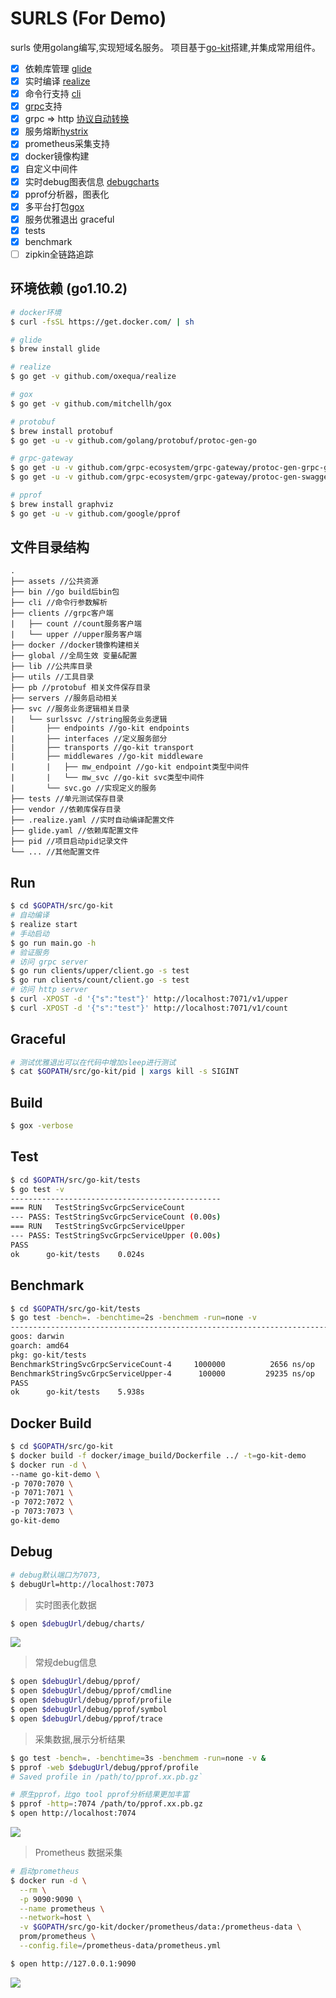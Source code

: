 # SURLS (For Demo)

surls 使用golang编写,实现短域名服务。
项目基于[go-kit](https://github.com/go-kit/kit)搭建,并集成常用组件。

- [x] 依赖库管理 [glide](https://github.com/Masterminds/glide)
- [x] 实时编译 [realize](https://github.com/oxequa/realize)
- [x] 命令行支持 [cli](https://github.com/urfave/cli)
- [x] [grpc](https://github.com/grpc/grpc)支持 
- [x] grpc => http [协议自动转换](https://github.com/grpc-ecosystem/grpc-gateway)
- [x] 服务熔断[hystrix](https://github.com/afex/hystrix-go) 
- [x] prometheus采集支持
- [x] docker镜像构建
- [x] 自定义中间件
- [x] 实时debug图表信息 [debugcharts](https://github.com/mkevac/debugcharts)
- [x] pprof分析器，图表化
- [x] 多平台打包[gox](https://github.com/mitchellh/gox)
- [x] 服务优雅退出 graceful
- [x] tests
- [x] benchmark
- [ ] zipkin全链路追踪

## 环境依赖 (go1.10.2)
```bash
# docker环境
$ curl -fsSL https://get.docker.com/ | sh

# glide
$ brew install glide

# realize
$ go get -v github.com/oxequa/realize

# gox
$ go get -v github.com/mitchellh/gox

# protobuf
$ brew install protobuf
$ go get -u -v github.com/golang/protobuf/protoc-gen-go

# grpc-gateway
$ go get -u -v github.com/grpc-ecosystem/grpc-gateway/protoc-gen-grpc-gateway
$ go get -u -v github.com/grpc-ecosystem/grpc-gateway/protoc-gen-swagger

# pprof
$ brew install graphviz
$ go get -u -v github.com/google/pprof
```

## 文件目录结构
```
.
├── assets //公共资源
├── bin //go build后bin包
├── cli //命令行参数解析
├── clients //grpc客户端
|   ├── count //count服务客户端
|   └── upper //upper服务客户端
├── docker //docker镜像构建相关
├── global //全局生效 变量&配置
├── lib //公共库目录
├── utils //工具目录
├── pb //protobuf 相关文件保存目录
├── servers //服务启动相关
├── svc //服务业务逻辑相关目录
|   └── surlssvc //string服务业务逻辑
|       ├── endpoints //go-kit endpoints
|       ├── interfaces //定义服务部分
|       ├── transports //go-kit transport
|       ├── middlewares //go-kit middleware
|       |   ├── mw_endpoint //go-kit endpoint类型中间件
|       |   └── mw_svc //go-kit svc类型中间件
|       └── svc.go //实现定义的服务
├── tests //单元测试保存目录
├── vendor //依赖库保存目录
├── .realize.yaml //实时自动编译配置文件
├── glide.yaml //依赖库配置文件
├── pid //项目启动pid记录文件
└── ... //其他配置文件

```

## Run
```bash
$ cd $GOPATH/src/go-kit
# 自动编译
$ realize start
# 手动启动
$ go run main.go -h 
# 验证服务
# 访问 grpc server
$ go run clients/upper/client.go -s test
$ go run clients/count/client.go -s test
# 访问 http server
$ curl -XPOST -d '{"s":"test"}' http://localhost:7071/v1/upper
$ curl -XPOST -d '{"s":"test"}' http://localhost:7071/v1/count
```

## Graceful
```bash
# 测试优雅退出可以在代码中增加sleep进行测试
$ cat $GOPATH/src/go-kit/pid | xargs kill -s SIGINT
```

## Build
```bash
$ gox -verbose
```

## Test
```bash
$ cd $GOPATH/src/go-kit/tests
$ go test -v
-----------------------------------------------
=== RUN   TestStringSvcGrpcServiceCount
--- PASS: TestStringSvcGrpcServiceCount (0.00s)
=== RUN   TestStringSvcGrpcServiceUpper
--- PASS: TestStringSvcGrpcServiceUpper (0.00s)
PASS
ok  	go-kit/tests	0.024s

```

## Benchmark
```bash
$ cd $GOPATH/src/go-kit/tests
$ go test -bench=. -benchtime=2s -benchmem -run=none -v
----------------------------------------------------------------------------------------------------
goos: darwin
goarch: amd64
pkg: go-kit/tests
BenchmarkStringSvcGrpcServiceCount-4   	 1000000	      2656 ns/op	    1408 B/op	      18 allocs/op
BenchmarkStringSvcGrpcServiceUpper-4   	  100000	     29235 ns/op	    2471 B/op	      40 allocs/op
PASS
ok  	go-kit/tests	5.938s
```

## Docker Build
```bash
$ cd $GOPATH/src/go-kit
$ docker build -f docker/image_build/Dockerfile ../ -t=go-kit-demo
$ docker run -d \
--name go-kit-demo \
-p 7070:7070 \
-p 7071:7071 \
-p 7072:7072 \
-p 7073:7073 \
go-kit-demo
```

## Debug
```bash
# debug默认端口为7073,
$ debugUrl=http://localhost:7073
```
>实时图表化数据
```bash
$ open $debugUrl/debug/charts/
```
<img src="assets/debug-charts.png" />

>常规debug信息
```bash
$ open $debugUrl/debug/pprof/
$ open $debugUrl/debug/pprof/cmdline
$ open $debugUrl/debug/pprof/profile
$ open $debugUrl/debug/pprof/symbol
$ open $debugUrl/debug/pprof/trace
```

>采集数据,展示分析结果
```bash
$ go test -bench=. -benchtime=3s -benchmem -run=none -v &
$ pprof -web $debugUrl/debug/pprof/profile
# Saved profile in /path/to/pprof.xx.pb.gz`
```

```bash
# 原生pprof，比go tool pprof分析结果更加丰富
$ pprof -http=:7074 /path/to/pprof.xx.pb.gz
$ open http://localhost:7074
```
<img src="assets/debug-pprof.png" />

>Prometheus 数据采集
```bash
# 启动prometheus
$ docker run -d \
  --rm \
  -p 9090:9090 \
  --name prometheus \
  --network=host \
  -v $GOPATH/src/go-kit/docker/prometheus/data:/prometheus-data \
  prom/prometheus \
  --config.file=/prometheus-data/prometheus.yml

$ open http://127.0.0.1:9090
```
<img src="assets/prometheus.png" />
